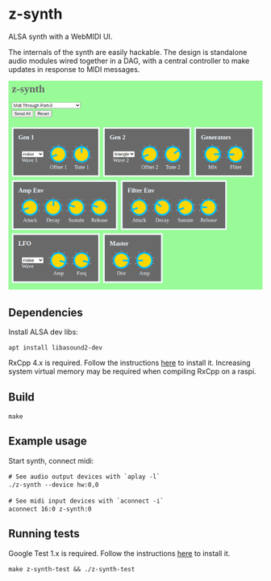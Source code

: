 # z-synth

ALSA synth with a WebMIDI UI.

The internals of the synth are easily hackable. The design is standalone audio modules wired together in a DAG, with a central controller to make updates in response to MIDI messages.

[![WebUI](controller-web/screenshot.png)](https://elang.us/z-synth/controller-web/)

## Dependencies

Install ALSA dev libs:

```
apt install libasound2-dev
```

RxCpp 4.x is required. Follow the instructions [here](https://github.com/ReactiveX/RxCpp) to install it. Increasing system virtual memory may be required when compiling RxCpp on a raspi.

## Build

```
make
```

## Example usage

Start synth, connect midi:
```
# See audio output devices with `aplay -l`
./z-synth --device hw:0,0

# See midi input devices with `aconnect -i`
aconnect 16:0 z-synth:0
```

## Running tests

Google Test 1.x is required. Follow the instructions [here](https://github.com/google/googletest/blob/master/googletest/README.md) to install it.

```
make z-synth-test && ./z-synth-test
```
